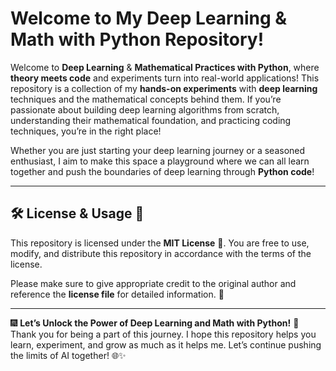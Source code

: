 #  Welcome to My Deep Learning & Math with Python Repository! 

Welcome to **Deep Learning** & **Mathematical Practices with Python**, where **theory meets code** and experiments turn into real-world applications! This repository is a collection of my **hands-on experiments** with **deep learning** techniques and the mathematical concepts behind them. If you’re passionate about building deep learning algorithms from scratch, understanding their mathematical foundation, and practicing coding techniques, you’re in the right place! 

Whether you are just starting your deep learning journey or a seasoned enthusiast, I aim to make this space a playground where we can all learn together and push the boundaries of deep learning through **Python code**! 

---



## 🛠 License & Usage 📄

This repository is licensed under the **MIT License** 🎉. You are free to use, modify, and distribute this repository in accordance with the terms of the license. 

Please make sure to give appropriate credit to the original author and reference the **license file** for detailed information. 🌟

---

🎆 **Let’s Unlock the Power of Deep Learning and Math with Python!** 🎇  
Thank you for being a part of this journey. I hope this repository helps you learn, experiment, and grow as much as it helps me. Let’s continue pushing the limits of AI together! 🌐✨
